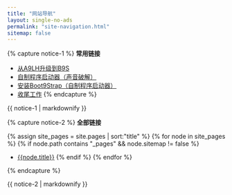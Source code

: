 ```yaml
---
title: "网站导航"
layout: single-no-ads
permalink: "site-navigation.html"
sitemap: false
---
```


{% capture notice-1 %}
**常用链接**

+ [从A9LH升级到B9S](a9lh-to-b9s)
+ [自制程序启动器（声音破解）](homebrew-launcher-(soundhax))
+ [安装Boot9Strap（自制程序启动器）](installing-boot9strap-(homebrew-launcher))
+ [收尾工作](finalizing-setup)
{% endcapture %}
<div class="notice--info">{{ notice-1 | markdownify }}</div>

{% capture notice-2 %}
**全部链接**

{% assign site_pages = site.pages | sort:"title" %}
{% for node in site_pages %}
{% if node.path contains "_pages" && node.sitemap != false %}
+ <a href="{{node.url}}">{{node.title}}</a>
{% endif %}
{% endfor %}

{% endcapture %}
<div class="notice--primary">{{ notice-2 | markdownify }}</div>
